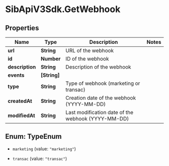 # SibApiV3Sdk.GetWebhook

## Properties
Name | Type | Description | Notes
------------ | ------------- | ------------- | -------------
**url** | **String** | URL of the webhook | 
**id** | **Number** | ID of the webhook | 
**description** | **String** | Description of the webhook | 
**events** | **[String]** |  | 
**type** | **String** | Type of webhook (marketing or transac) | 
**createdAt** | **String** | Creation date of the webhook (YYYY-MM-DD) | 
**modifiedAt** | **String** | Last modification date of the webhook (YYYY-MM-DD) | 


<a name="TypeEnum"></a>
## Enum: TypeEnum


* `marketing` (value: `"marketing"`)

* `transac` (value: `"transac"`)





